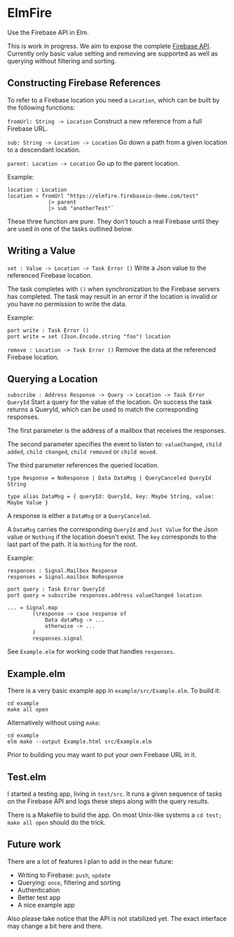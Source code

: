 # ElmFire

Use the Firebase API in Elm.

This is work in progress. We aim to expose the complete [Firebase API](https://www.firebase.com/docs/web/). Currently only basic value setting and removing are supported as well as querying without filtering and sorting.

## Constructing Firebase References

To refer to a Firebase location you need a `Location`, which can be built by the following functions:

`fromUrl: String -> Location` Construct a new reference from a full Firebase URL.

`sub: String -> Location -> Location` Go down a path from a given location to a descendant location.

`parent: Location -> Location` Go up to the parent location.

Example:

    location : Location
    location = fromUrl "https://elmfire.firebaseio-demo.com/test"
                 |> parent
                 |> sub "anotherTest"`

These three function are pure. They don't touch a real Firebase until they are used in one of the tasks outlined below.

## Writing a Value

`set : Value -> Location -> Task Error ()` Write a Json value to the referenced Firebase location.

The task completes with `()` when synchronization to the Firebase servers has completed. The task may result in an error if the location is invalid or you have no permission to write the data.

Example:

    port write : Task Error ()
    port write = set (Json.Encode.string "foo") location
    
`remove : Location -> Task Error ()` Remove the data at the referenced Firebase location.

## Querying a Location

`subscribe : Address Response -> Query -> Location -> Task Error QueryId` Start a query for the value of the location. On success the task returns a QueryId, which can be used to match the corresponding responses.

The first parameter is the address of a mailbox that receives the responses.

The second parameter specifies the event to listen to: `valueChanged`, `child added`, `child changed`, `child removed` or `child moved`.

The third parameter references the queried location.

`type Response = NoResponse | Data DataMsg | QueryCanceled QueryId String`

`type alias DataMsg = { queryId: QueryId, key: Maybe String, value: Maybe Value }`

A response is either a `DataMsg` or a `QueryCanceled`.

A `DataMsg` carries the corresponding `QueryId` and `Just Value` for the Json value or `Nothing` if the location doesn't exist. The `key` corresponds to the last part of the path. It is `Nothing` for the root.

Example:

    responses : Signal.Mailbox Response
    responses = Signal.mailbox NoResponse
    
    port query : Task Error QueryId
    port query = subscribe responses.address valueChanged location
    
    ... = Signal.map
            (\response -> case response of
                Data dataMsg -> ...
                otherwise -> ...
            )
            responses.signal
    
See `Example.elm` for working code that handles `responses`.

## Example.elm

There is a very basic example app in `example/src/Example.elm`. To build it:

    cd example
    make all open
    
Alternatively without using `make`:

    cd example
    elm make --output Example.html src/Example.elm

Prior to building you may want to put your own Firebase URL in it.

## Test.elm

I started a testing app, living in `test/src`. It runs a given sequence of tasks on the Firebase API and logs these steps along with the query results.

There is a Makefile to build the app. On most Unix-like systems a `cd test; make all open` should do the trick.

## Future work

There are a lot of features I plan to add in the near future:

* Writing to Firebase: `push`, `update`
* Querying: `once`, filtering and sorting
* Authentication
* Better test app
* A nice example app

Also please take notice that the API is not stabilized yet. The exact interface may change a bit here and there.
